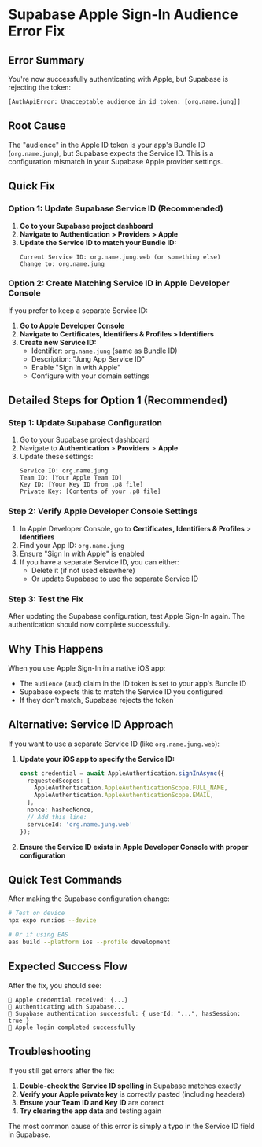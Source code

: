 # Supabase Apple Sign-In Audience Error Fix

## Error Summary
You're now successfully authenticating with Apple, but Supabase is rejecting the token:
```
[AuthApiError: Unacceptable audience in id_token: [org.name.jung]]
```

## Root Cause
The "audience" in the Apple ID token is your app's Bundle ID (`org.name.jung`), but Supabase expects the Service ID. This is a configuration mismatch in your Supabase Apple provider settings.

## Quick Fix

### Option 1: Update Supabase Service ID (Recommended)

1. **Go to your Supabase project dashboard**
2. **Navigate to Authentication > Providers > Apple**
3. **Update the Service ID to match your Bundle ID:**
   ```
   Current Service ID: org.name.jung.web (or something else)
   Change to: org.name.jung
   ```

### Option 2: Create Matching Service ID in Apple Developer Console

If you prefer to keep a separate Service ID:

1. **Go to Apple Developer Console**
2. **Navigate to Certificates, Identifiers & Profiles > Identifiers**
3. **Create new Service ID:**
   - Identifier: `org.name.jung` (same as Bundle ID)
   - Description: "Jung App Service ID"
   - Enable "Sign In with Apple"
   - Configure with your domain settings

## Detailed Steps for Option 1 (Recommended)

### Step 1: Update Supabase Configuration
1. Go to your Supabase project dashboard
2. Navigate to **Authentication** > **Providers** > **Apple**
3. Update these settings:
   ```
   Service ID: org.name.jung
   Team ID: [Your Apple Team ID]
   Key ID: [Your Key ID from .p8 file]
   Private Key: [Contents of your .p8 file]
   ```

### Step 2: Verify Apple Developer Console Settings
1. In Apple Developer Console, go to **Certificates, Identifiers & Profiles** > **Identifiers**
2. Find your App ID: `org.name.jung`
3. Ensure "Sign In with Apple" is enabled
4. If you have a separate Service ID, you can either:
   - Delete it (if not used elsewhere)
   - Or update Supabase to use the separate Service ID

### Step 3: Test the Fix
After updating the Supabase configuration, test Apple Sign-In again. The authentication should now complete successfully.

## Why This Happens

When you use Apple Sign-In in a native iOS app:
- The `audience` (aud) claim in the ID token is set to your app's Bundle ID
- Supabase expects this to match the Service ID you configured
- If they don't match, Supabase rejects the token

## Alternative: Service ID Approach

If you want to use a separate Service ID (like `org.name.jung.web`):

1. **Update your iOS app to specify the Service ID:**
   ```typescript
   const credential = await AppleAuthentication.signInAsync({
     requestedScopes: [
       AppleAuthentication.AppleAuthenticationScope.FULL_NAME,
       AppleAuthentication.AppleAuthenticationScope.EMAIL,
     ],
     nonce: hashedNonce,
     // Add this line:
     serviceId: 'org.name.jung.web'
   });
   ```

2. **Ensure the Service ID exists in Apple Developer Console with proper configuration**

## Quick Test Commands

After making the Supabase configuration change:

```bash
# Test on device
npx expo run:ios --device

# Or if using EAS
eas build --platform ios --profile development
```

## Expected Success Flow

After the fix, you should see:
```
🍎 Apple credential received: {...}
🍎 Authenticating with Supabase...
🍎 Supabase authentication successful: { userId: "...", hasSession: true }
🍎 Apple login completed successfully
```

## Troubleshooting

If you still get errors after the fix:

1. **Double-check the Service ID spelling** in Supabase matches exactly
2. **Verify your Apple private key** is correctly pasted (including headers)
3. **Ensure your Team ID and Key ID** are correct
4. **Try clearing the app data** and testing again

The most common cause of this error is simply a typo in the Service ID field in Supabase.

